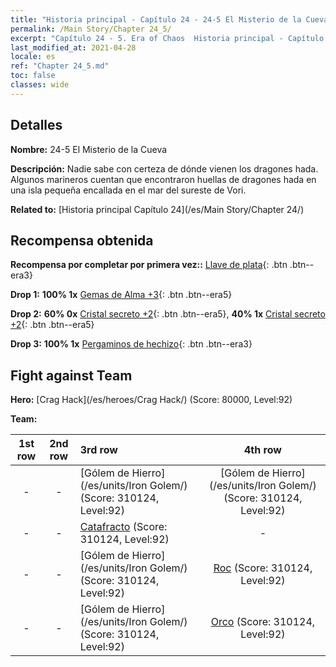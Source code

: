 ```yaml
---
title: "Historia principal - Capítulo 24 - 24-5 El Misterio de la Cueva"
permalink: /Main Story/Chapter 24_5/
excerpt: "Capítulo 24 - 5. Era of Chaos  Historia principal - Capítulo 24_5. 24-5 El Misterio de la Cueva"
last_modified_at: 2021-04-28
locale: es
ref: "Chapter 24_5.md"
toc: false
classes: wide
---
```


## Detalles

 **Nombre:** 24-5 El Misterio de la Cueva

 **Descripción:** Nadie sabe con certeza de dónde vienen los dragones hada. Algunos marineros cuentan que encontraron huellas de dragones hada en una isla pequeña encallada en el mar del sureste de Vori.

 **Related to:** [Historia principal Capítulo 24](/es/Main Story/Chapter 24/)

## Recompensa obtenida

 **Recompensa por completar por primera vez::** [Llave de plata](/ItemsES/con_693/){: .btn .btn--era3}

 **Drop 1:** **100% 1x** [Gemas de Alma +3](/ItemsES/mat_86/){: .btn .btn--era5}

 **Drop 2:** **60% 0x** [Cristal secreto +2](/ItemsES/mat_80/){: .btn .btn--era5}, **40% 1x** [Cristal secreto +2](/ItemsES/mat_80/){: .btn .btn--era5}

 **Drop 3:** **100% 1x** [Pergaminos de hechizo](/ItemsES/con_694/){: .btn .btn--era3}


## Fight against Team
 **Hero:** [Crag Hack](/es/heroes/Crag Hack/) (Score: 80000, Level:92)

 **Team:**


  | 1st row | 2nd row | 3rd row | 4th row |
  |:----:|:----:|:----|:----:|
  | - | - | [Gólem de Hierro](/es/units/Iron Golem/) (Score: 310124, Level:92)  | [Gólem de Hierro](/es/units/Iron Golem/) (Score: 310124, Level:92)  |
  | - | - | [Catafracto](/es/units/Cavalier/) (Score: 310124, Level:92)  | - |
  | - | - | [Gólem de Hierro](/es/units/Iron Golem/) (Score: 310124, Level:92)  | [Roc](/es/units/Roc/) (Score: 310124, Level:92)  |
  | - | - | [Gólem de Hierro](/es/units/Iron Golem/) (Score: 310124, Level:92)  | [Orco](/es/units/Orc/) (Score: 310124, Level:92)  |


